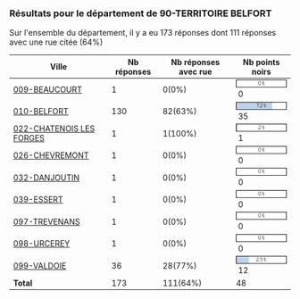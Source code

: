 ### Résultats pour le département de 90-TERRITOIRE BELFORT

Sur l'ensemble du département, il y a eu 173 réponses dont 111 réponses avec une rue citée (64%)

| Ville | Nb réponses | Nb réponses avec rue | Nb points noirs |
|-------------|-------------|----------------------|-----------------|
|<a href='009-BEAUCOURT.md'>009-BEAUCOURT</a>|1|0(0%)|<img src="../../img/bar_0.gif" />&nbsp;0|
|<a href='010-BELFORT.md'>010-BELFORT</a>|130|82(63%)|<img src="../../img/bar_72.gif" />&nbsp;35|
|<a href='022-CHATENOIS LES FORGES.md'>022-CHATENOIS LES FORGES</a>|1|1(100%)|<img src="../../img/bar_2.gif" />&nbsp;1|
|<a href='026-CHEVREMONT.md'>026-CHEVREMONT</a>|1|0(0%)|<img src="../../img/bar_0.gif" />&nbsp;0|
|<a href='032-DANJOUTIN.md'>032-DANJOUTIN</a>|1|0(0%)|<img src="../../img/bar_0.gif" />&nbsp;0|
|<a href='039-ESSERT.md'>039-ESSERT</a>|1|0(0%)|<img src="../../img/bar_0.gif" />&nbsp;0|
|<a href='097-TREVENANS.md'>097-TREVENANS</a>|1|0(0%)|<img src="../../img/bar_0.gif" />&nbsp;0|
|<a href='098-URCEREY.md'>098-URCEREY</a>|1|0(0%)|<img src="../../img/bar_0.gif" />&nbsp;0|
|<a href='099-VALDOIE.md'>099-VALDOIE</a>|36|28(77%)|<img src="../../img/bar_25.gif" />&nbsp;12|
| **Total** |173|111(64%)|48|
